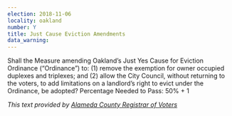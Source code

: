 ```yaml
---
election: 2018-11-06
locality: oakland
number: Y
title: Just Cause Eviction Amendments
data_warning: 
---
```

Shall the Measure amending Oakland’s Just Yes Cause for Eviction Ordinance (“Ordinance”) to: (1) remove the exemption for owner occupied duplexes and triplexes; and (2) allow the City Council, without returning to the voters, to add limitations on a landlord’s right to evict under the Ordinance, be adopted? Percentage Needed to Pass: 50% + 1


_This text provided by [Alameda County Registrar of Voters](https://www.acvote.org/election-information/elections?id=236#)_
